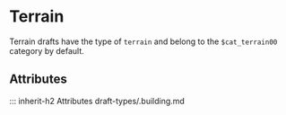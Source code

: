 # Terrain

Terrain drafts have the type of `terrain` and
belong to the `$cat_terrain00` category by default.

## Attributes
::: inherit-h2 Attributes draft-types/.building.md

